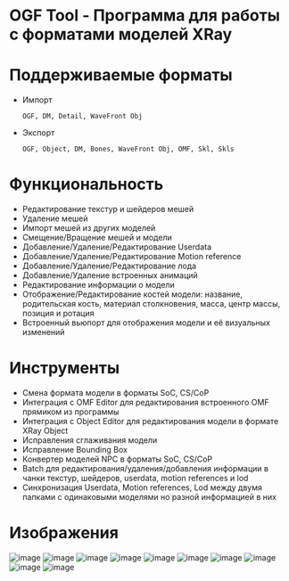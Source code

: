 # OGF Tool - Программа для работы с форматами моделей XRay

# Поддерживаемые форматы
- Импорт
  
      OGF, DM, Detail, WaveFront Obj
- Экспорт
  
      OGF, Object, DM, Bones, WaveFront Obj, OMF, Skl, Skls

# Функциональность
- Редактирование текстур и шейдеров мешей
- Удаление мешей
- Импорт мешей из других моделей
- Смещение/Вращение мешей и модели
- Добавление/Удаление/Редактирование Userdata
- Добавление/Удаление/Редактирование Motion reference
- Добавление/Удаление/Редактирование лода
- Добавление/Удаление встроенных анимаций
- Редактирование информации о модели
- Отображение/Редактирование костей модели: название, родительская кость, материал столкновения, масса, центр массы, позиция и ротация
- Встроенный вьюпорт для отображения модели и её визуальных изменений


# Инструменты
- Смена формата модели в форматы SoC, CS/CoP
- Интеграция с OMF Editor для редактирования встроенного OMF прямиком из программы
- Интеграция с Object Editor для редактирования модели в формате XRay Object
- Исправления сглаживания модели
- Исправление Bounding Box
- Конвертер моделей NPC в форматы SoC, CS/CoP
- Batch для редактирования/удаления/добавления информации в чанки текстур, шейдеров, userdata, motion references и lod
- Синхронизация Userdata, Motion references, Lod между двумя папками с одинаковыми моделями но разной информацией в них

# Изображения
![image](https://github.com/VaIeroK/OGF-tool/assets/49730427/12092f4b-1554-43e7-a513-5ee47a78e0c4)
![image](https://github.com/VaIeroK/OGF-tool/assets/49730427/5dfda2cd-f2c1-4884-9916-5d76ca28e3ba)
![image](https://github.com/VaIeroK/OGF-tool/assets/49730427/bc60f26f-03d9-4bb8-8320-1adb3bc28c98)
![image](https://github.com/VaIeroK/OGF-tool/assets/49730427/06bbc1ec-12a7-425a-95b5-510e95362183)
![image](https://github.com/VaIeroK/OGF-tool/assets/49730427/afcf9a71-d14a-4d66-9fa8-d11d8abfd0d4)
![image](https://github.com/VaIeroK/OGF-tool/assets/49730427/58fec14c-fe21-4b76-8889-bf17d56d9b52)
![image](https://github.com/VaIeroK/OGF-tool/assets/49730427/df7730b3-a5ba-4787-9d5e-e8127b3f93ea)
![image](https://github.com/VaIeroK/OGF-tool/assets/49730427/0101f2a9-9418-4f0e-8ab0-8c07ab1caaa0)
![image](https://github.com/VaIeroK/OGF-tool/assets/49730427/01529755-d34f-400f-82b3-ee3df3ecf3ab)
![image](https://github.com/VaIeroK/OGF-tool/assets/49730427/5bd62293-76cd-4c13-858a-32d82931f215)
